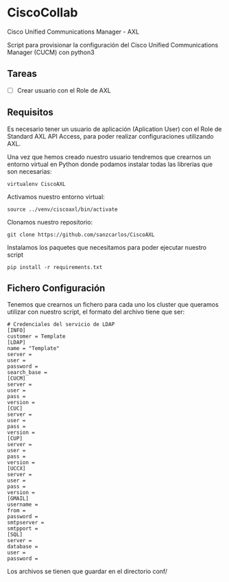 # CiscoCollab
Cisco Unified Communications Manager - AXL

Script para provisionar la configuración del Cisco Unified Communications Manager (CUCM) con python3

## Tareas
 - [ ] Crear usuario con el Role de AXL

## Requisitos
Es necesario tener un usuario de aplicación (Aplication User) con el Role de Standard AXL API Access, para poder realizar configuraciones utilizando AXL.

Una vez que hemos creado nuestro usuario tendremos que crearnos un entorno virtual en Python donde podamos instalar todas las librerias que son necesarias:

```
virtualenv CiscoAXL
```

Activamos nuestro entorno virtual:

```
source ../venv/ciscoaxl/bin/activate
```

Clonamos nuestro repositorio:

```
git clone https://github.com/sanzcarlos/CiscoAXL
```

Instalamos los paquetes que necesitamos para poder ejecutar nuestro script

```
pip install -r requirements.txt
```

## Fichero Configuración
Tenemos que crearnos un fichero para cada uno los cluster que queramos utilizar con nuestro script, el formato del archivo tiene que ser:

```
# Credenciales del servicio de LDAP
[INFO]
customer = Template
[LDAP]
name = "Template"
server = 
user = 
password = 
search_base = 
[CUCM]
server = 
user = 
pass = 
version = 
[CUC]
server =
user = 
pass = 
version =  
[CUP]
server =
user = 
pass = 
version =  
[UCCX]
server =
user = 
pass = 
version =  
[GMAIL]
username = 
from = 
password = 
smtpserver = 
smtpport = 
[SQL]
server = 
database = 
user = 
password = 
```

Los archivos se tienen que guardar en el directorio conf/